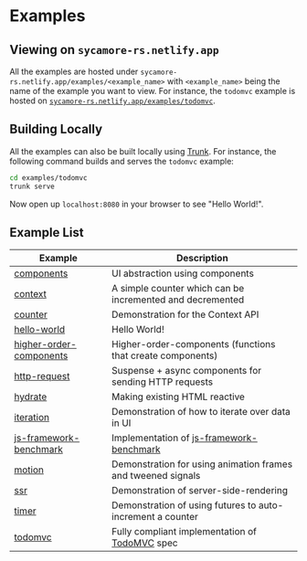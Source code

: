 # Examples

## Viewing on `sycamore-rs.netlify.app`

All the examples are hosted under `sycamore-rs.netlify.app/examples/<example_name>` with
`<example_name>` being the name of the example you want to view. For instance, the `todomvc` example
is hosted on
[`sycamore-rs.netlify.app/examples/todomvc`](https://sycamore-rs.netlify.app/examples/todomvc).

## Building Locally

All the examples can also be built locally using [Trunk](https://trunkrs.dev). For instance, the
following command builds and serves the `todomvc` example:

```bash
cd examples/todomvc
trunk serve
```

Now open up `localhost:8080` in your browser to see "Hello World!".

## Example List

| Example                                            | Description                                                                                    |
| -------------------------------------------------- | ---------------------------------------------------------------------------------------------- |
| [components](components)                           | UI abstraction using components                                                                |
| [context](context)                                 | A simple counter which can be incremented and decremented                                      |
| [counter](counter)                                 | Demonstration for the Context API                                                              |
| [hello-world](hello-world)                         | Hello World!                                                                                   |
| [higher-order-components](higher-order-components) | Higher-order-components (functions that create components)                                     |
| [http-request](http-request)                       | Suspense + async components for sending HTTP requests                                          |
| [hydrate](hydrate)                                 | Making existing HTML reactive                                                                  |
| [iteration](iteration)                             | Demonstration of how to iterate over data in UI                                                |
| [js-framework-benchmark](js-framework-benchmark)   | Implementation of [js-framework-benchmark](https://github.com/krausest/js-framework-benchmark) |
| [motion](motion)                                   | Demonstration for using animation frames and tweened signals                                   |
| [ssr](ssr)                                         | Demonstration of server-side-rendering                                                         |
| [timer](timer)                                     | Demonstration of using futures to auto-increment a counter                                     |
| [todomvc](todomvc)                                 | Fully compliant implementation of [TodoMVC](https://todomvc.com/) spec                         |

